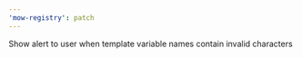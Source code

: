 ```yaml
---
'mow-registry': patch
---
```


Show alert to user when template variable names contain invalid characters
